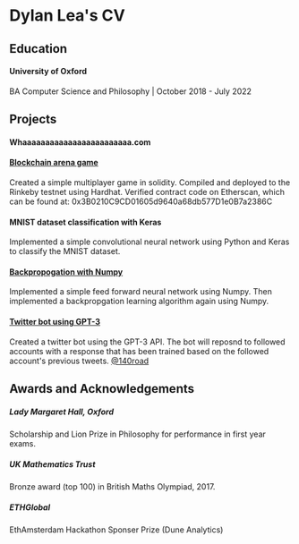 # **Dylan Lea's CV**

## Education
#### University of Oxford
BA Computer Science and Philosophy | October 2018 - July 2022

## Projects
#### Whaaaaaaaaaaaaaaaaaaaaaaaa.com
#### [Blockchain arena game](https://github.com/DylanCantCode/blockchain-arena-game)
Created a simple multiplayer game in solidity. Compiled and deployed to the Rinkeby testnet using Hardhat. Verified contract code on Etherscan, which can be found at: 0x3B0210C9CD01605d9640a68db577D1e0B7a2386C

#### MNIST dataset classification with Keras
Implemented a simple convolutional neural network using Python and Keras to classify the MNIST dataset.

#### [Backpropogation with Numpy](https://github.com/DylanCantCode/NeuralNetwork)
Implemented a simple feed forward neural network using Numpy. Then implemented a backpropgation learning algorithm again using Numpy.

#### [Twitter bot using GPT-3](https://github.com/DylanCantCode/140road)
Created a twitter bot using the GPT-3 API. The bot will reposnd to followed accounts with a response that has been trained based on the followed account's previous tweets. [@140road](https://twitter.com/140Road)

## Awards and Acknowledgements
##### Lady Margaret Hall, Oxford
Scholarship and Lion Prize in Philosophy for performance in first year exams.
##### UK Mathematics Trust
Bronze award (top 100) in British Maths Olympiad, 2017.
##### ETHGlobal
EthAmsterdam Hackathon Sponser Prize (Dune Analytics)

